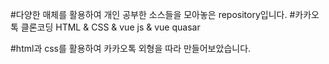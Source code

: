 #다양한 매체를 활용하여 개인 공부한 소스들을 모아놓은 repository입니다. #카카오톡 클론코딩
HTML & CSS & vue js & vue quasar

#html과 css를 활용하여 카카오톡 외형을 따라 만들어보았습니다.
